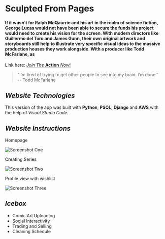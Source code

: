 # **Sculpted From Pages**
 
 
 #### If it wasn't for Ralph McQaurrie and his art in the realm of science fiction, George Lucas would not have been able to secure the funds his project would need to create his vision for the screen. With modern directors like Guillermo del Toro and James Gunn, their own original artwork and storyboards still help to illustrate very specific visual ideas to the massive production houses they work alongside. With a producer like Todd McFarlane, as 

 Link here:
 [_Join The_ **Action** _Now_!](https://sculpted-from-pages.herokuapp.com/)
 >"I’m tired of trying to get other people to see into my brain. I’m done." -- Todd McFarlane


 ## _Website Technologies_

This version of the app was built with **Python**, **PSQL**, **Django** and **AWS** with the help of _Visual Studio Code_.

## _Website Instructions_

Homepage 

![Screenshot One]()

Creating Series

![Screenshot Two]()

Profile view with wishlist

![Screenshot Three]()
 
 ## _Icebox_

 * Comic Art Uploading
 * Social Interactivity
 * Trading and Selling
 * Cleaning Schedule